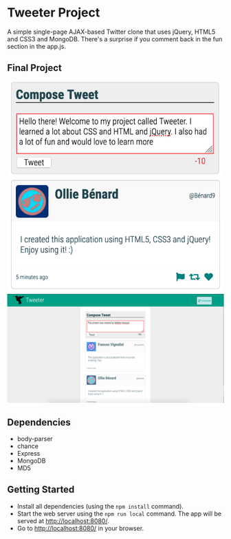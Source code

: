 # Tweeter Project

A simple single-page AJAX-based Twitter clone that uses jQuery, HTML5 and CSS3 and MongoDB. There's a surprise if you comment back in the fun section in the app.js.

## Final Project

!["Screenshot of New Tweet Box"](https://github.com/maluhoss/tweeter/blob/master/docs/Compose-tweet-character-count-red.png)
!["Screenshot of Posted Tweet"](https://github.com/maluhoss/tweeter/blob/master/docs/Posted-tweet.png)
!["Screenshot of Tweeter Layout"](https://github.com/maluhoss/tweeter/blob/master/docs/tweeter-layout.png)


## Dependencies

- body-parser
- chance
- Express
- MongoDB
- MD5

## Getting Started

- Install all dependencies (using the `npm install` command).
- Start the web server using the `npm run local` command. The app will be served at <http://localhost:8080/>.
- Go to <http://localhost:8080/> in your browser.
